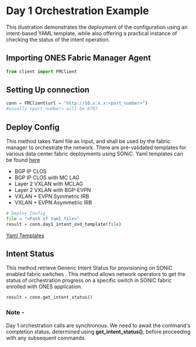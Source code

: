 # Day 1 Orchestration Example

This illustration demonstrates the deployment of the configuration using an intent-based YAML template, while also offering a practical instance of checking the status of the intent operation.

## Importing ONES Fabric Manager Agent

```py
from client import FMClient
```

## Setting Up connection
```py
conn = FMClient(url = "http://10.x.x.x:<port_number>") 
#usually <port_number> will be 8787
```

## Deploy Config 
This method takes Yaml file as input, and shall be used by the fabric manager to orchestrate the network. There are pre-validated templates for various data center fabric deployments using SONiC. Yaml templates can be found [here](https://github.com/AvizNetworks/ones-pyapi/tree/master/examples/day1fm/yaml-templates)

- BGP IP CLOS
- BGP IP CLOS with MC LAG 
- Layer 2 VXLAN with MCLAG
- Layer 2 VXLAN with BGP-EVPN
- VXLAN + EVPN Symmetric IRB
- VXLAN + EVPN Asymmetric IRB


```py
# Deploy Config
file = "<Path of Yaml file>"
result = conn.day1_intent_ovd_template(file)
```
[Yaml Templates](https://github.com/AvizNetworks/ones-pyapi/tree/master/examples/day1fm/yaml-templates)

## Intent Status
This method retrieve Generic Intent Status for provisioning on SONiC enabled fabric switches . This method allows network  operators  to  get the status of orchestration progress on a specific switch in SONiC fabric  enrolled with ONES application.
```py
result = conn.get_intent_status()
```

 ### Note - 
 Day 1 orchestration calls are synchronous. We need to await the command's completion status, determined using **get_intent_status()**, before proceeding with any subsequent commands.
